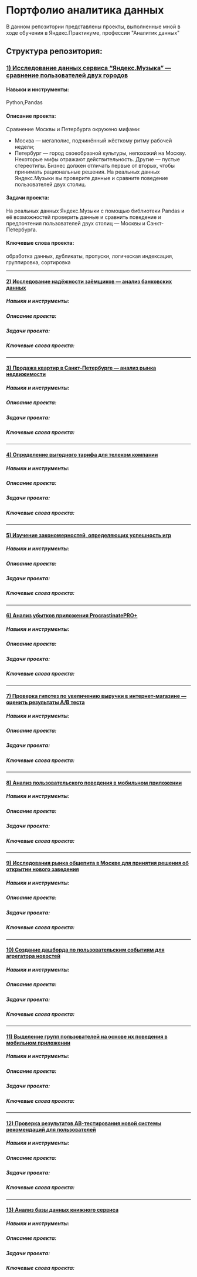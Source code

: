 # Портфолио аналитика данных
В данном репозитории представлены проекты, выполненные мной в ходе обучения в Яндекс.Практикуме, профессии "Аналитик данных"

## Структура репозитория:

### [1) Исследование данных сервиса “Яндекс.Музыка” — сравнение пользователей двух городов](https://github.com/Sa-n4e-zzz/Data-analytics-projects/tree/main/01%20-%20Исследование%20данных%20музыкального%20сервиса)
#### Навыки и инструменты: 
Python,Pandas
#### Описание проекта:
Сравнение Москвы и Петербурга окружено мифами:
- Москва — мегаполис, подчинённый жёсткому ритму рабочей недели;
- Петербург — город своеобразной культуры, непохожий на Москву.
Некоторые мифы отражают действительность. Другие — пустые стереотипы. Бизнес должен отличать первые от вторых, чтобы принимать рациональные решения. На реальных данных Яндекс.Музыки вы проверите данные и сравните поведение пользователей двух столиц.
#### Задачи проекта: 
На реальных данных Яндекс.Музыки c помощью библиотеки Pandas и её возможностей проверить данные и сравнить поведение и предпочтения пользователей двух столиц — Москвы и Санкт-Петербурга.
#### Ключевые слова проекта:
обработка данных, дубликаты, пропуски, логическая индексация, группировка, сортировка

---
#### [2) Исследование надёжности заёмщиков — анализ банковских данных](https://github.com/Sa-n4e-zzz/Data-analytics-projects/tree/main/02%20-%20Исследование%20надежности%20заемщиков)
##### Навыки и инструменты:

##### Описание проекта:

##### Задачи проекта:

##### Ключевые слова проекта:

---
#### [3) Продажа квартир в Санкт-Петербурге — анализ рынка недвижимости](https://github.com/Sa-n4e-zzz/Data-analytics-projects/tree/main/03%20-%20Анализ%20рынка%20недвижимости%20Санкт-Петербурга)
##### Навыки и инструменты:
##### Описание проекта:
##### Задачи проекта:
##### Ключевые слова проекта:
---
#### [4) Определение выгодного тарифа для телеком компании](https://github.com/Sa-n4e-zzz/Data-analytics-projects/tree/main/04%20-%20Определение%20перспективного%20тарифа%20для%20телеком-компании)
##### Навыки и инструменты:
##### Описание проекта:
##### Задачи проекта:
##### Ключевые слова проекта:
---
#### [5) Изучение закономерностей, определяющих успешность игр](https://github.com/Sa-n4e-zzz/Data-analytics-projects/tree/main/05%20-%20Исследование%20закономерностей%2C%20определяющих%20успешность%20игр)
##### Навыки и инструменты:
##### Описание проекта:
##### Задачи проекта:
##### Ключевые слова проекта:
---
#### [6) Анализ убытков приложения ProcrastinatePRO+](https://github.com/Sa-n4e-zzz/Data-analytics-projects/tree/main/06%20-%20Анализ%20причин%20убытков%20компании)
##### Навыки и инструменты:
##### Описание проекта:
##### Задачи проекта:
##### Ключевые слова проекта:
---
#### [7) Проверка гипотез по увеличению выручки в интернет-магазине — оценить результаты A/B теста](https://github.com/Sa-n4e-zzz/Data-analytics-projects/tree/main/07%20-%20Приоритизация%20гипотез%20по%20увеличению%20выручки%20интернет-магазина%20и%20анализ%20результатов%20проведённого%20AB-теста)
##### Навыки и инструменты:
##### Описание проекта:
##### Задачи проекта:
##### Ключевые слова проекта:
---
#### [8) Анализ пользовательского поведения в мобильном приложении](https://github.com/Sa-n4e-zzz/Data-analytics-projects/blob/main/08%20-%20Исследование%20поведения%20пользователей%20мобильного%20приложения%20по%20продаже%20продуктов%20питания/Исследование%20поведения%20пользователей%20мобильного%20приложения%20по%20продаже%20продуктов%20питания.ipynb)
##### Навыки и инструменты:
##### Описание проекта:
##### Задачи проекта:
##### Ключевые слова проекта:
---
#### [9) Исследования рынка общепита в Москве для принятия решения об открытии нового заведения](https://github.com/Sa-n4e-zzz/Data-analytics-projects/tree/main/09%20-%20Исследование%20рынка%20заведений%20общественного%20питания%20Москвы)
##### Навыки и инструменты:
##### Описание проекта:
##### Задачи проекта:
##### Ключевые слова проекта:
---
#### [10) Создание дашборда по пользовательским событиям для агрегатора новостей](https://github.com/Sa-n4e-zzz/Data-analytics-projects/tree/main/10%20-%20Анализ%20пользовательского%20взаимодействия%20с%20карточками%20статей)
##### Навыки и инструменты:
##### Описание проекта:
##### Задачи проекта:
##### Ключевые слова проекта:
---
#### [11) Выделение групп пользователей на основе их поведения в мобильном приложении](https://github.com/Sa-n4e-zzz/Data-analytics-projects/tree/main/11%20-%20Выделение%20групп%20пользователей%20на%20основе%20их%20поведения%20в%20мобильном%20приложении)
##### Навыки и инструменты:
##### Описание проекта:
##### Задачи проекта:
##### Ключевые слова проекта:
---
#### [12) Проверка результатов AB-тестирования новой системы рекомендаций для пользователей](https://github.com/Sa-n4e-zzz/Data-analytics-projects/tree/main/12%20-%20Проверка%20результатов%20AB-тестирования%20новой%20системы%20рекомендаций%20для%20пользователей)
##### Навыки и инструменты:
##### Описание проекта:
##### Задачи проекта:
##### Ключевые слова проекта:
---
#### [13) Анализ базы данных книжного сервиса](https://github.com/Sa-n4e-zzz/Data-analytics-projects/tree/main/13%20-%20Анализ%20базы%20данных%20книжного%20сервиса)
##### Навыки и инструменты:
##### Описание проекта:
##### Задачи проекта:
##### Ключевые слова проекта:
